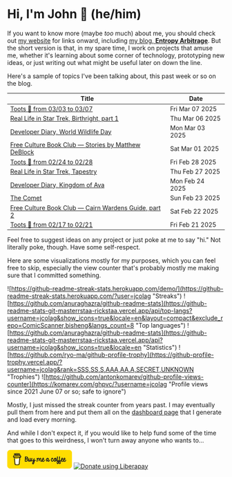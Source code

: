 # Hi, I'm John 👋 (he/him)

If you want to know more (maybe *too* much) about me, you should check out [my website](https://john.colagioia.net/) for links onward, including [my blog, **Entropy Arbitrage**](https://john.colagioia.net/blog).  But the short version is that, in my spare time, I work on projects that amuse me, whether it's learning about some corner of technology, prototyping new ideas, or just writing out what might be useful later on down the line.

Here's a sample of topics I've been talking about, this past week or so on the blog.

|Title|Date|
|-----|-------|
|[Toots 🦣 from 03/03 to 03/07](https://john.colagioia.net/blog/2025/03/07/week.html)|Fri Mar 07 2025|
|[Real Life in Star Trek, Birthright, part 1](https://john.colagioia.net/blog/2025/03/06/birthright-1.html)|Thu Mar 06 2025|
|[Developer Diary, World Wildlife Day](https://john.colagioia.net/blog/2025/03/03/wildlife.html)|Mon Mar 03 2025|
|[Free Culture Book Club — Stories by Matthew DeBlock](https://john.colagioia.net/blog/2025/03/01/deblock.html)|Sat Mar 01 2025|
|[Toots 🦣 from 02/24 to 02/28](https://john.colagioia.net/blog/2025/02/28/week.html)|Fri Feb 28 2025|
|[Real Life in Star Trek, Tapestry](https://john.colagioia.net/blog/2025/02/27/tapestry.html)|Thu Feb 27 2025|
|[Developer Diary, Kingdom of Ava](https://john.colagioia.net/blog/2025/02/24/ava.html)|Mon Feb 24 2025|
|[The Comet](https://john.colagioia.net/blog/2025/02/23/comet.html)|Sun Feb 23 2025|
|[Free Culture Book Club — Cairn Wardens Guide, part 2](https://john.colagioia.net/blog/2025/02/22/cairn-3.html)|Sat Feb 22 2025|
|[Toots 🦣 from 02/17 to 02/21](https://john.colagioia.net/blog/2025/02/21/week.html)|Fri Feb 21 2025|

Feel free to suggest ideas on any project or just poke at me to say "hi." Not literally poke, though. Have some self-respect.

Here are some visualizations mostly for my purposes, which you can feel free to skip, especially the view counter that's probably mostly me making sure that I committed something.

![https://github-readme-streak-stats.herokuapp.com/demo/](https://github-readme-streak-stats.herokuapp.com/?user=jcolag "Streaks")
![https://github.com/anuraghazra/github-readme-stats](https://github-readme-stats-git-masterrstaa-rickstaa.vercel.app/api/top-langs?username=jcolag&show_icons=true&locale=en&layout=compact&exclude_repo=ComicScanner,bisheng&langs_count=8 "Top languages")
![https://github.com/anuraghazra/github-readme-stats](https://github-readme-stats-git-masterrstaa-rickstaa.vercel.app/api?username=jcolag&show_icons=true&locale=en "Statistics")
![https://github.com/ryo-ma/github-profile-trophy](https://github-profile-trophy.vercel.app/?username=jcolag&rank=SSS,SS,S,AAA,AA,A,SECRET,UNKNOWN "Trophies")
![https://github.com/antonkomarev/github-profile-views-counter](https://komarev.com/ghpvc/?username=jcolag "Profile views since 2021 June 07 or so; safe to ignore")

Mostly, I just missed the streak counter from years past.  I may eventually pull them from here and put them all on the [dashboard page](https://github.com/jcolag/dash) that I generate and load every morning.

And while I don't expect it, if you would like to help fund some of the time that goes to this weirdness, I won't turn away anyone who wants to...

[<img src="images/default-yellow.png" alt="Buy Me a Coffee" width="150px"/>](https://www.buymeacoffee.com/jcolag)
<a href="https://liberapay.com/jcolag/donate"><img alt="Donate using Liberapay" src="https://liberapay.com/assets/widgets/donate.svg"></a>
